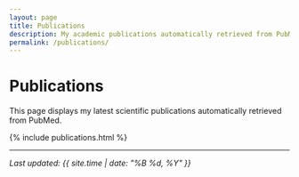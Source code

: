 ```yaml
---
layout: page
title: Publications
description: My academic publications automatically retrieved from PubMed
permalink: /publications/
---
```


# Publications

This page displays my latest scientific publications automatically retrieved from PubMed.

{% include publications.html %}

---

*Last updated: {{ site.time | date: "%B %d, %Y" }}*
